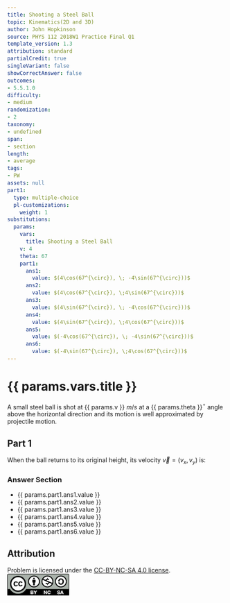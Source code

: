 ```yaml
---
title: Shooting a Steel Ball
topic: Kinematics(2D and 3D)
author: John Hopkinson
source: PHYS 112 2018W1 Practice Final Q1
template_version: 1.3
attribution: standard
partialCredit: true
singleVariant: false
showCorrectAnswer: false
outcomes:
- 5.5.1.0
difficulty:
- medium
randomization:
- 2
taxonomy:
- undefined
span:
- section
length:
- average
tags:
- PW
assets: null
part1:
  type: multiple-choice
  pl-customizations:
    weight: 1
substitutions:
  params:
    vars:
      title: Shooting a Steel Ball
    v: 4
    theta: 67
    part1:
      ans1:
        value: $(4\cos(67^{\circ}), \; -4\sin(67^{\circ}))$
      ans2:
        value: $(4\cos(67^{\circ}), \;4\sin(67^{\circ}))$
      ans3:
        value: $(4\sin(67^{\circ}), \; -4\cos(67^{\circ}))$
      ans4:
        value: $(4\sin(67^{\circ}), \;4\cos(67^{\circ}))$
      ans5:
        value: $(-4\cos(67^{\circ}), \; -4\sin(67^{\circ}))$
      ans6:
        value: $(-4\sin(67^{\circ}), \;4\cos(67^{\circ}))$
---
```

# {{ params.vars.title }}
A small steel ball is shot at {{ params.v }} $m/s$ at a {{ params.theta }}$^{\circ}$ angle above the horizontal direction and its motion is well approximated by projectile motion.

## Part 1

When the ball returns to its original height, its velocity $\overrightarrow{v} = (v_x, v_y)$ is:

### Answer Section

- {{ params.part1.ans1.value }}
- {{ params.part1.ans2.value }}
- {{ params.part1.ans3.value }}
- {{ params.part1.ans4.value }}
- {{ params.part1.ans5.value }}
- {{ params.part1.ans6.value }}

## Attribution

Problem is licensed under the [CC-BY-NC-SA 4.0 license](https://creativecommons.org/licenses/by-nc-sa/4.0/).<br> ![The Creative Commons 4.0 license requiring attribution-BY, non-commercial-NC, and share-alike-SA license.](https://raw.githubusercontent.com/firasm/bits/master/by-nc-sa.png)
